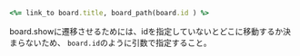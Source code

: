
```ruby
<%= link_to board.title, board_path(board.id ) %>
```

board.showに遷移させるためには、idを指定していないとどこに移動するか決まらないため、
`board.id`のように引数で指定すること。
